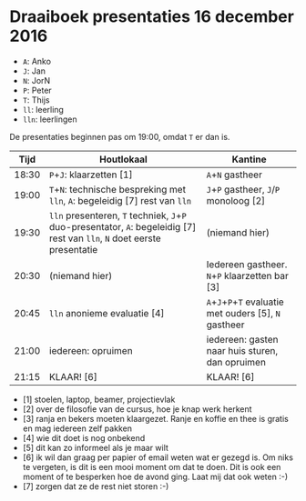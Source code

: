 # Draaiboek presentaties 16 december 2016

 * `A`: Anko
 * `J`: Jan
 * `N`: JorN
 * `P`: Peter
 * `T`: Thijs
 * `ll`: leerling
 * `lln`: leerlingen

De presentaties beginnen pas om 19:00, omdat `T` er dan is.

Tijd|Houtlokaal|Kantine
---|---|---
18:30|`P`+`J`: klaarzetten [1]|`A`+`N` gastheer
19:00|`T`+`N`: technische bespreking met `lln`, `A`: begeleidig [7] rest van `lln`|`J`+`P` gastheer, `J`/`P` monoloog [2]
19:30|`lln` presenteren, `T` techniek, `J`+`P` duo-presentator, `A`: begeleidig [7] rest van `lln`, `N` doet eerste presentatie|(niemand hier)
20:30|(niemand hier)|Iedereen gastheer. `N`+`P` klaarzetten bar [3]
20:45|`lln` anonieme evaluatie [4]|`A`+`J`+`P`+`T` evaluatie met ouders [5], `N` gastheer
21:00|iedereen: opruimen|iedereen: gasten naar huis sturen, dan opruimen
21:15|KLAAR! [6] |KLAAR! [6]

 * [1] stoelen, laptop, beamer, projectievlak
 * [2] over de filosofie van de cursus, hoe je knap werk herkent
 * [3] ranja en bekers moeten klaargezet. Ranje en koffie en thee is gratis en mag iedereen zelf pakken
 * [4] wie dit doet is nog onbekend
 * [5] dit kan zo informeel als je maar wilt
 * [6] ik wil dan graag per papier of email weten wat er gezegd is. Om niks te vergeten, is dit is een mooi moment om dat te doen. Dit is ook een moment of te besperken hoe de avond ging. Laat mij dat ook weten :-)
 * [7] zorgen dat ze de rest niet storen :-)
